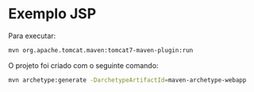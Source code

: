 # Exemplo JSP

Para executar:

```sh
mvn org.apache.tomcat.maven:tomcat7-maven-plugin:run
```

O projeto foi criado com o seguinte comando:

```sh
mvn archetype:generate -DarchetypeArtifactId=maven-archetype-webapp
```
